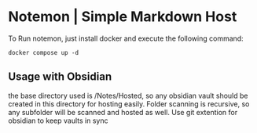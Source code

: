 # Notemon | Simple Markdown Host


To Run notemon, just install docker and execute the following command:
```
docker compose up -d
```

## Usage with Obsidian

the base directory used is /Notes/Hosted, so any obsidian vault should be created in this directory for hosting easily.
Folder scanning is recursive, so any subfolder will be scanned and hosted as well.
Use git extention for obsidian to keep vaults in sync

